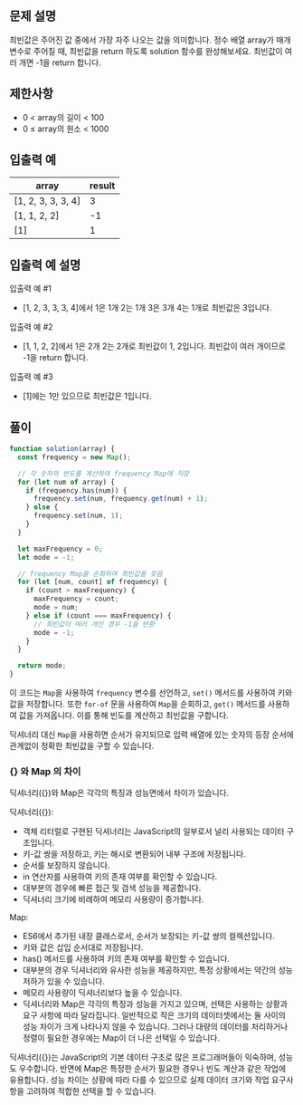 ## 문제 설명
최빈값은 주어진 값 중에서 가장 자주 나오는 값을 의미합니다. 정수 배열 array가 매개변수로 주어질 때, 최빈값을 return 하도록 solution 함수를 완성해보세요. 최빈값이 여러 개면 -1을 return 합니다.

## 제한사항
- 0 < array의 길이 < 100
- 0 ≤ array의 원소 < 1000

## 입출력 예
array |	result
---|---
[1, 2, 3, 3, 3, 4] |	3
[1, 1, 2, 2] |	-1
[1] |	1

## 입출력 예 설명
입출력 예 #1

- [1, 2, 3, 3, 3, 4]에서 1은 1개 2는 1개 3은 3개 4는 1개로 최빈값은 3입니다.

입출력 예 #2

- [1, 1, 2, 2]에서 1은 2개 2는 2개로 최빈값이 1, 2입니다. 최빈값이 여러 개이므로 -1을 return 합니다.

입출력 예 #3

- [1]에는 1만 있으므로 최빈값은 1입니다.

## 풀이

```js
function solution(array) {
  const frequency = new Map();

  // 각 숫자의 빈도를 계산하여 frequency Map에 저장
  for (let num of array) {
    if (frequency.has(num)) {
      frequency.set(num, frequency.get(num) + 1);
    } else {
      frequency.set(num, 1);
    }
  }

  let maxFrequency = 0;
  let mode = -1;

  // frequency Map을 순회하며 최빈값을 찾음
  for (let [num, count] of frequency) {
    if (count > maxFrequency) {
      maxFrequency = count;
      mode = num;
    } else if (count === maxFrequency) {
      // 최빈값이 여러 개인 경우 -1을 반환
      mode = -1;
    }
  }

  return mode;
}
```

이 코드는 `Map`을 사용하여 `frequency` 변수를 선언하고, `set()` 메서드를 사용하여 키와 값을 저장합니다. 또한 `for-of` 문을 사용하여 `Map`을 순회하고, `get()` 메서드를 사용하여 값을 가져옵니다. 이를 통해 빈도를 계산하고 최빈값을 구합니다.

딕셔너리 대신 `Map`을 사용하면 순서가 유지되므로 입력 배열에 있는 숫자의 등장 순서에 관계없이 정확한 최빈값을 구할 수 있습니다.


### {} 와 Map 의 차이

딕셔너리({})와 Map은 각각의 특징과 성능면에서 차이가 있습니다.

딕셔너리({}):

- 객체 리터럴로 구현된 딕셔너리는 JavaScript의 일부로서 널리 사용되는 데이터 구조입니다.
- 키-값 쌍을 저장하고, 키는 해시로 변환되어 내부 구조에 저장됩니다.
- 순서를 보장하지 않습니다.
- in 연산자를 사용하여 키의 존재 여부를 확인할 수 있습니다.
- 대부분의 경우에 빠른 접근 및 검색 성능을 제공합니다.
- 딕셔너리 크기에 비례하여 메모리 사용량이 증가합니다.

Map:

- ES6에서 추가된 내장 클래스로서, 순서가 보장되는 키-값 쌍의 컬렉션입니다.
- 키와 값은 삽입 순서대로 저장됩니다.
- has() 메서드를 사용하여 키의 존재 여부를 확인할 수 있습니다.
- 대부분의 경우 딕셔너리와 유사한 성능을 제공하지만, 특정 상황에서는 약간의 성능 저하가 있을 수 있습니다.
- 메모리 사용량이 딕셔너리보다 높을 수 있습니다.
- 딕셔너리와 Map은 각각의 특징과 성능을 가지고 있으며, 선택은 사용하는 상황과 요구 사항에 따라 달라집니다. 일반적으로 작은 크기의 데이터셋에서는 둘 사이의 성능 차이가 크게 나타나지 않을 수 있습니다. 그러나 대량의 데이터를 처리하거나 정렬이 필요한 경우에는 Map이 더 나은 선택일 수 있습니다.

딕셔너리({})는 JavaScript의 기본 데이터 구조로 많은 프로그래머들이 익숙하며, 성능도 우수합니다. 반면에 Map은 특정한 순서가 필요한 경우나 빈도 계산과 같은 작업에 유용합니다. 성능 차이는 상황에 따라 다를 수 있으므로 실제 데이터 크기와 작업 요구사항을 고려하여 적합한 선택을 할 수 있습니다.